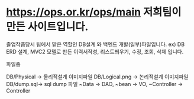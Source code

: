 # https://ops.or.kr/ops/main 저희팀이 만든 사이트입니다.

졸업작품당시 팀에서 맡은 역할인 DB설계 와 백엔드 개발(일부)파일입니다. 
ex) DB ERD 설계, MVC2 모델로 만든 이력서작성, 리스트띄우기, 수정, 조회, 삭제 입니다.


파일중

DB/Physical -> 물리적설계 이미지파일
DB/Logical.png -> 논리적설계 이미지파일
DB/dump.sql-> sql dump 파일
~Data -> DAO, ~bean -> VO, ~Controller -> Controller


